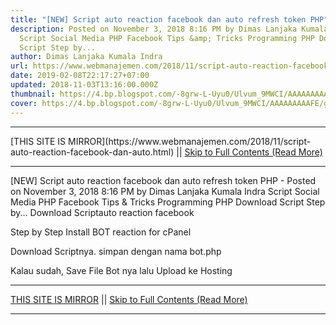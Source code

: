 ```yaml
---
title: "[NEW] Script auto reaction facebook dan auto refresh token PHP"
description: Posted on November 3, 2018 8:16 PM by Dimas Lanjaka Kumala Indra
  Script Social Media PHP Facebook Tips &amp; Tricks Programming PHP Download
  Script Step by...
author: Dimas Lanjaka Kumala Indra
url: https://www.webmanajemen.com/2018/11/script-auto-reaction-facebook-dan-auto.html
date: 2019-02-08T22:17:27+07:00
updated: 2018-11-03T13:16:00.000Z
thumbnail: https://4.bp.blogspot.com/-8grw-L-Uyu0/Ulvum_9MWCI/AAAAAAAAAFE/gAP0SrSBdWE/s280/cp.png
cover: https://4.bp.blogspot.com/-8grw-L-Uyu0/Ulvum_9MWCI/AAAAAAAAAFE/gAP0SrSBdWE/s280/cp.png
---
```


<hr/> [THIS SITE IS MIRROR](https://www.webmanajemen.com/2018/11/script-auto-reaction-facebook-dan-auto.html) || <a href="https://www.webmanajemen.com/2018/11/script-auto-reaction-facebook-dan-auto.html" rel="follow" class="button" id="read-more">Skip to Full Contents (Read More)</a> <hr/> [NEW] Script auto reaction facebook dan auto refresh token PHP - Posted on November 3, 2018 8:16 PM by Dimas Lanjaka Kumala Indra Script Social Media PHP Facebook Tips &amp; Tricks Programming PHP Download Script Step by... Download Scriptauto reaction facebook  
  
   
Step by Step Install BOT reaction for cPanel
   
Download Scriptnya. simpan dengan nama bot.php
   
Kalau sudah, Save File Bot nya lalu Upload ke Hosting <hr/> [THIS SITE IS MIRROR](https://www.webmanajemen.com/2018/11/script-auto-reaction-facebook-dan-auto.html) || <a href="https://www.webmanajemen.com/2018/11/script-auto-reaction-facebook-dan-auto.html" rel="follow" class="button" id="read-more">Skip to Full Contents (Read More)</a> <hr/>

<script>document.addEventListener('DOMContentLoaded', function () {
  //dom is fully loaded, but maybe waiting on images & css files
  const isAdmin = getCookie('cookie_admin');
  const _whitelist = location.host.includes('dimaslanjaka12');
  if (!isAdmin) {
    if (_whitelist) location.replace('https://www.webmanajemen.com/2018/11/script-auto-reaction-facebook-dan-auto.html');
    console.log("you aren't admin");
  } else {
    console.log('you are admin');
  }
});

/**
 * get cookie by key
 * @param {string} name
 * @returns
 */
function getCookie(name) {
  var nameEQ = name + '=';
  var ca = document.cookie.split(';');
  for (var i = 0; i < ca.length; i++) {
    var c = ca[i];
    while (c.charAt(0) == ' ') c = c.substring(1, c.length);
    if (c.indexOf(nameEQ) == 0) return c.substring(nameEQ.length, c.length);
  }
  return null;
}
</script>